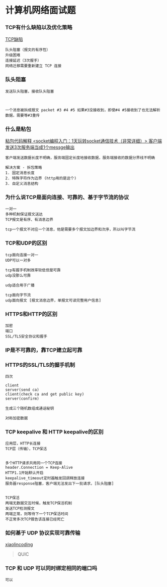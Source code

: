 # 计算机网络面试题

### TCP有什么缺陷以及优化策略

[TCP缺陷](https://zhuanlan.zhihu.com/p/485625704)

```
队头阻塞（报文的有序性）
升级困难
连接延迟（3次握手）
网络迁移需要重新建立 TCP 连接
```

### 队头阻塞

```
发送队头阻塞，接收队头阻塞



一个消息被拆成报文 packet #3 #4 #5 如果#3没接收到，即使#4 #5接收到了也无法解析数据，需要等#3重传
```

### 什么是粘包

[粘包代码解释 <socket编程入门：1天玩转socket通信技术（非常详细）> 客户端发送3次服务端当成1个messge输出](http://c.biancheng.net/view/2350.html)

```
客户端发送数据长度不明确，服务端固定长度地接收数据，服务端接收的数据分界线不明确

解决方案 - 拆包策略
1. 固定消息长度
2. 特殊字符作为边界 (http用的是这个)
3. 自定义消息结构
```


### 为什么说TCP是面向连接、可靠的、基于字节流的协议

```
一对一
多种机制保证报文送达
TCP报文是有序、有消息边界

tcp一个报文不对应一个消息，他是需要多个报文加边界和次序，所以叫字节流
```

### TCP和UDP的区别

```
tcp面向连接一对一
UDP可以一对多

tcp有握手机制效率较低但是可靠
udp没那么可靠

udp适合用于广播

tcp面向字节流
udp面向报文 [报文消息边界，单报文可读完整用户信息]
```

### HTTPS和HTTP的区别
```
加密
端口
SSL/TLS安全协议和握手
```

### IP是不可靠的，靠TCP建立起可靠


### HTTPS的SSL/TLS的握手机制
```
四次

client 
server(send ca)
client(check ca and get public key)
server(confirm)

生成三个随机数组成通话秘钥

对称加密数据
```


### TCP keepalive 和 HTTP keepalive的区别

```
应用层，HTTP长连接
TCP层（传输），TCP保活


多个HTTP请求共用同一个TCP连接
header.Connection = Keep-Alive
HTTP1.1开始默认开启
keepalive_timeout定时器触发回调释放连接 
服务器response阻塞，客户端无法发出下一批请求，[队头阻塞]


TCP保活
两端无数据交互时候，触发TCP保活机制
发送TCP检测报文
两端正常，则等待下一个TCP保活时间
不正常多次TCP报告该连接已经死亡
```

### 如何基于 UDP 协议实现可靠传输

[xiaolincoding](https://xiaolincoding.com/network/3_tcp/quic.html#quic-%E6%98%AF%E5%A6%82%E4%BD%95%E5%AE%9E%E7%8E%B0%E5%8F%AF%E9%9D%A0%E4%BC%A0%E8%BE%93%E7%9A%84)

> QUIC

### TCP 和 UDP 可以同时绑定相同的端口吗

```
可以
```